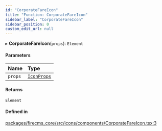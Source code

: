 ```yaml
---
id: "CorporateFareIcon"
title: "Function: CorporateFareIcon"
sidebar_label: "CorporateFareIcon"
sidebar_position: 0
custom_edit_url: null
---
```


▸ **CorporateFareIcon**(`props`): `Element`

#### Parameters

| Name | Type |
| :------ | :------ |
| `props` | [`IconProps`](../types/IconProps.md) |

#### Returns

`Element`

#### Defined in

[packages/firecms_core/src/icons/components/CorporateFareIcon.tsx:3](https://github.com/FireCMSco/firecms/blob/d45f3739/packages/firecms_core/src/icons/components/CorporateFareIcon.tsx#L3)
